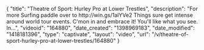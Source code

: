 {
    "title": "Theatre of Sport: Hurley Pro at Lower Trestles",
    "description": "For more Surfing paddle over to http:\/\/win.gs\/1alYVe2 Things sure get intense around world tour events. C'mon in and embrace it! You'll like what you see. In...",
    "videoid": "164880",
    "date_created": "1398969183",
    "date_modified": "1418181396",
    "type": "captivate",
    "layout": "video",
    "url": "\/v\/theatre-of-sport-hurley-pro-at-lower-trestles\/164880"
}